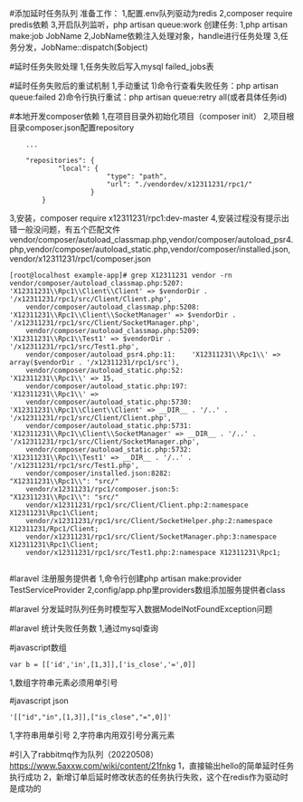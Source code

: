 #添加延时任务队列
  准备工作：
  1,配置.env队列驱动为redis
  2,composer require predis依赖
  3,开启队列监听，php artisan queue:work
  创建任务:
  1,php artisan make:job JobName
  2,JobName依赖注入处理对象，handle进行任务处理
  3,任务分发，JobName::dispatch($object)

#延时任务失败处理
  1,任务失败后写入mysql failed_jobs表

#延时任务失败后的重试机制
  1,手动重试
   1)命令行查看失败任务：php artisan queue:failed
   2)命令行执行重试：php artisan queue:retry all(或者具体任务id)

#本地开发composer依赖
  1,在项目目录外初始化项目（composer init）
  2,项目根目录composer.json配置repository
  ```
      ...

      "repositories": {
              "local": {
                          "type": "path",
                          "url": "./vendordev/x12311231/rpc1/"
                      }
          }

  ```
  3,安装，composer require x12311231/rpc1:dev-master
  4,安装过程没有提示出错一般没问题，有五个匹配文件  vendor/composer/autoload_classmap.php,vendor/composer/autoload_psr4.php,vendor/composer/autoload_static.php,vendor/composer/installed.json,vendor/x12311231/rpc1/composer.json

```
[root@localhost example-app]# grep X12311231 vendor -rn
vendor/composer/autoload_classmap.php:5207:    'X12311231\\Rpc1\\Client\\Client' => $vendorDir . '/x12311231/rpc1/src/Client/Client.php',
    vendor/composer/autoload_classmap.php:5208:    'X12311231\\Rpc1\\Client\\SocketManager' => $vendorDir . '/x12311231/rpc1/src/Client/SocketManager.php',
    vendor/composer/autoload_classmap.php:5209:    'X12311231\\Rpc1\\Test1' => $vendorDir . '/x12311231/rpc1/src/Test1.php',
    vendor/composer/autoload_psr4.php:11:    'X12311231\\Rpc1\\' => array($vendorDir . '/x12311231/rpc1/src'),
    vendor/composer/autoload_static.php:52:            'X12311231\\Rpc1\\' => 15,
    vendor/composer/autoload_static.php:197:        'X12311231\\Rpc1\\' => 
    vendor/composer/autoload_static.php:5730:        'X12311231\\Rpc1\\Client\\Client' => __DIR__ . '/..' . '/x12311231/rpc1/src/Client/Client.php',
    vendor/composer/autoload_static.php:5731:        'X12311231\\Rpc1\\Client\\SocketManager' => __DIR__ . '/..' . '/x12311231/rpc1/src/Client/SocketManager.php',
    vendor/composer/autoload_static.php:5732:        'X12311231\\Rpc1\\Test1' => __DIR__ . '/..' . '/x12311231/rpc1/src/Test1.php',
    vendor/composer/installed.json:8282:                    "X12311231\\Rpc1\\": "src/"
    vendor/x12311231/rpc1/composer.json:5:            "X12311231\\Rpc1\\": "src/"
    vendor/x12311231/rpc1/src/Client/Client.php:2:namespace X12311231\Rpc1\Client;
    vendor/x12311231/rpc1/src/Client/SocketHelper.php:2:namespace X12311231/Rpc1/Client;
    vendor/x12311231/rpc1/src/Client/SocketManager.php:3:namespace X12311231\Rpc1\Client;
    vendor/x12311231/rpc1/src/Test1.php:2:namespace X12311231\Rpc1;
    
```

#laravel 注册服务提供者
  1,命令行创建php artisan make:provider TestServiceProvider
  2,config/app.php里providers数组添加服务提供者class

#laravel 分发延时队列任务时模型写入数据ModelNotFoundException问题


#laravel 统计失败任务数
  1,通过mysql查询

#javascript数组
```
var b = [['id','in',[1,3]],['is_close','=',0]]
```
  1,数组字符串元素必须用单引号
  
#javascript json
```angular2html
'[["id","in",[1,3]],["is_close","=",0]]'
```
  1,字符串用单引号
  2,字符串内用双引号分离元素

#引入了rabbitmq作为队列（20220508）https://www.5axxw.com/wiki/content/21fnkg
  1，直接输出hello的简单延时任务执行成功
  2，新增订单后延时修改状态的任务执行失败，这个在redis作为驱动时是成功的